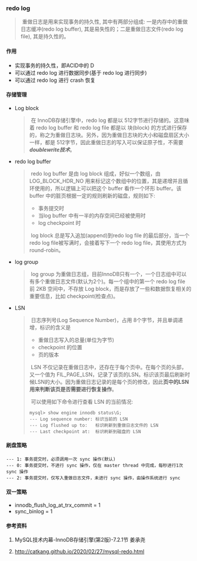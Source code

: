 ### redo log

> ​    重做日志是用来实现事务的持久性, 其中有两部分组成: 一是内存中的重做日志缓冲(redo log buffer), 其是易失性的；二是重做日志文件(redo log file), 其是持久性的。

#### 作用

- 实现事务的持久性，即ACID中的 D
- 可以通过 redo log 进行数据同步(基于 redo log 进行同步)
- 可以通过 redo log 进行 crash 恢复

#### 存储管理

- Log block

  > ​    在 InnoDB存储引擎中，redo log 都是以 512字节进行存储的。这意味着 redo log buffer 和 redo log file 都是以 块(block) 的方式进行保存的，称之为重做日志块。另外，因为重做日志块的大小和磁盘扇区大小一样，都是 512字节，因此重做日志的写入可以保证原子性，不需要***doublewrite技术***。

- redo log buffer

  > ​    redo log buffer 是由 log block 组成，好似一个数组，由 LOG_BLOCK_HDR_NO 用来标记这个数组中的位置，其是递增并且循环使用的，所以逻辑上可以把这个 buffer 看作一个环形 buffer。该 buffer 中的脏页根据一定的规则刷新的磁盘，规则如下:
  >
  > - 事务提交时
  > - 当log buffer 中有一半的内存空间已经被使用时
  > - log checkpoint 时
  >
  > ​    log block 总是写入追加(append)到redo log file 的最后部分，当一个 redo log file被写满时，会接着写下一个 redo log file，其使用方式为 round-robin。

- log group

  > ​    log group 为重做日志组，目前InnoDB只有一个，一个日志组中可以有多个重做日志文件(默认为2个)。每一个组中的第一个 redo log file 前 2KB 空间中，不存放 Log block，而是存放了一些和数据恢复相关的重要信息，比如 checkpoint(检查点)。

- LSN

  > ​    日志序列号(Log Sequence Number)，占用 8个字节，并且单调递增，标识的含义是
  >
  > - 重做日志写入的总量(单位为字节)
  > - checkpoint 的位置
  > - 页的版本
  >
  > ​    LSN 不仅记录在重做日志中，还存在于每个页中。在每个页的头部，又一个值为 FIL_PAGE_LSN，记录了该页的LSN。标识该页最后刷新时候LSN的大小。因为重做日志记录的是每个页的修改，因此**页中的LSN用来判断该页是否需要进行恢复操作**。
  >
  > ​    可以使用如下命令进行查看 LSN 的当前情况:
  >
  > ```mysql
  > mysql> show engine innodb status\G;
  > --- Log sequence number: 标识当前的 LSN
  > --- Log flushed up to:   标识刷新到重做日志文件的 LSN
  > --- Last checkpoint at:  标识刷新到磁盘的 LSN
  > ```

####  刷盘策略

```mysql
--- 1: 事务提交时，必须调用一次 sync 操作(默认)
--- 0: 事务提交时，不进行 sync 操作，仅在 master thread 中完成，每秒进行1次 sync 操作
--- 2: 事务提交时，仅写入重做日志文件，未进行 sync 操作，由操作系统进行 sync
```

#### 双一策略

- innodb_flush_log_at_trx_commit = 1
- sync_binlog = 1

#### 参考资料

1. MySQL技术内幕-InnoDB存储引擎(第2版)-7.2.1节 姜承尧

2. http://catkang.github.io/2020/02/27/mysql-redo.html